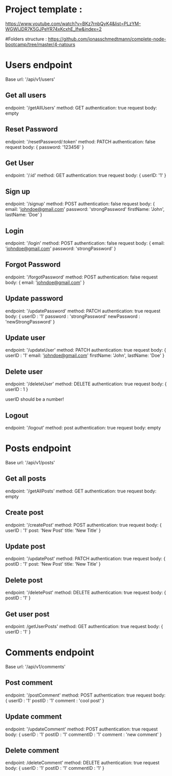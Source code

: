 # Project template :
https://www.youtube.com/watch?v=BKz7rnbQyK4&list=PLzYM-WGWIJDR7K5GJPeYR74xKcxhE_lfw&index=2

#Folders structure :
https://github.com/jonasschmedtmann/complete-node-bootcamp/tree/master/4-natours &nbsp;


# Users endpoint

Base url: '/api/v1/users'

## Get all users

endpoint: '/getAllUsers'
method: GET
authentication: true
request body: empty

## Reset Password

endpoint: '/resetPassword/:token'
method: PATCH
authentication: false
request body: {
  password: '123456'
}

## Get User

endpoint: '/:id'
method: GET
authentication: true
request body: {
  userID: '1'
}

## Sign up

endpoint: '/signup'
method: POST
authentication: false
request body: {
  email: 'johndoe@gmail.com'
  password: 'strongPassword'
  firstName: 'John',
  lastName: 'Doe'
}

## Login

endpoint: '/login'
method: POST
authentication: false
request body: {
  email: 'johndoe@gmail.com'
  password: 'strongPassword'
}

## Forgot Password

endpoint: '/forgotPassword'
method: POST
authentication: false
request body: {
  email: 'johndoe@gmail.com'
}

## Update password

endpoint: '/updatePassword'
method: PATCH
authentication: true
request body: {
  userID : '1'
  password : 'strongPassword'
  newPassword : 'newStrongPassword'
}

## Update user

endpoint: '/updateUser'
method: PATCH
authentication: true
request body: {
  userID : '1'
  email: 'johndoe@gmail.com'
  firstName: 'John',
  lastName: 'Doe'
}

## Delete user

endpoint: '/deleteUser'
method: DELETE
authentication: true
request body: {
  userID : 1
}

userID should be a number!

## Logout

endpoint: '/logout'
method: post
authentication: true
request body: empty

# Posts endpoint

Base url: '/api/v1/posts'

## Get all posts

endpoint: '/getAllPosts'
method: GET
authentication: true
request body: empty

## Create post

endpoint: '/createPost'
method: POST
authentication: true
request body: {
  userID : '1'
  post: 'New Post'
  title: 'New Title'
}

## Update post

endpoint: '/updatePost'
method: PATCH
authentication: true
request body: {
  postID : '1'
  post: 'New Post'
  title: 'New Title'
}

## Delete post

endpoint: '/deletePost'
method: DELETE
authentication: true
request body: {
  postID : '1'
}

## Get user post

endpoint: /getUserPosts'
method: GET
authentication: true
request body: {
  userID : '1'
}

# Comments endpoint

Base url: '/api/v1/comments'

## Post comment

endpoint: '/postComment'
method: POST
authentication: true
request body: {
  userID : '1'
  postID : '1'
  comment : 'cool post'
}

## Update comment

endpoint: '/updateComment'
method: POST
authentication: true
request body: {
  userID : '1'
  postID : '1'
  commentID : '1'
  comment : 'new comment'
}

## Delete comment

endpoint: /deleteComment'
method: DELETE
authentication: true
request body: {
  userID : '1'
  postID : '1'
  commentID : '1'
}
